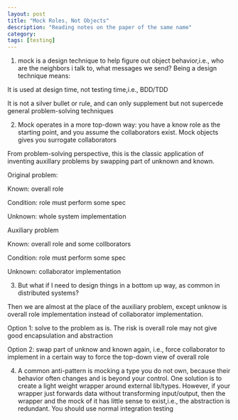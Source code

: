 ```yaml
---
layout: post
title: "Mock Roles, Not Objects" 
description: "Reading notes on the paper of the same name"
category: 
tags: [testing]
---
```


1. mock is a design technique to help figure out object behavior,i.e., who are the neighbors i talk to, what messages we send? Being a design technique means:

It is used at design time, not testing time,i.e., BDD/TDD

It is not a silver bullet or rule, and can only supplement but not supercede general problem-solving techniques

2. Mock operates in a more top-down way: you have a know role as the starting point, and you assume the collaborators exist. Mock objects gives you surrogate collaborators

From problem-solving perspective, this is the classic application of inventing auxillary problems by swapping part of unknown and known.

Original problem:

Known: overall role 

Condition: role must perform some spec

Unknown: whole system implementation


Auxiliary problem

Known: overall role and some collborators

Condition: role must perform some spec

Unknown: collaborator implementation


3. But what if I need to design things in a bottom up way, as common in distributed systems?

Then we are almost at the place of the auxiliary problem, except unknow is overall role implementation instead of collaborator implementation.

Option 1: solve to the problem as is. The risk is overall role may not give good encapsulation and abstraction

Option 2: swap part of unknow and known again, i.e., force collaborator to implement in a certain way to force the top-down view of overall role

4. A common anti-pattern is mocking a type you do not own, because their behavior often changes and is beyond your control. One solution is to create a light weight wrapper around external lib/types. However, if your wrapper just forwards data without transforming input/output, then the wrapper and the mock of it has little sense to exist,i.e., the abstraction is redundant. You should use normal integration testing
